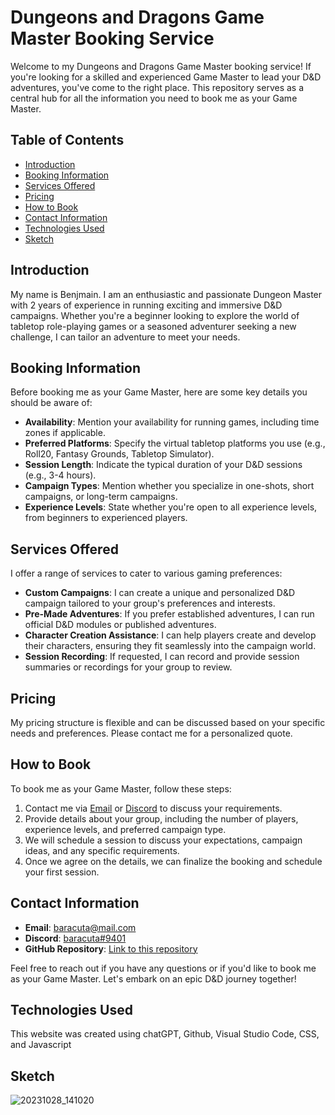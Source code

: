 # Dungeons and Dragons Game Master Booking Service

Welcome to my Dungeons and Dragons Game Master booking service! If you're looking for a skilled and experienced Game Master to lead your D&D adventures, you've come to the right place. This repository serves as a central hub for all the information you need to book me as your Game Master.

## Table of Contents
- [Introduction](#introduction)
- [Booking Information](#booking-information)
- [Services Offered](#services-offered)
- [Pricing](#pricing)
- [How to Book](#how-to-book)
- [Contact Information](#contact-information)
- [Technologies Used](#technologies-used)
- [Sketch](#sketch)

## Introduction

My name is Benjmain. I am an enthusiastic and passionate Dungeon Master with 2 years of experience in running exciting and immersive D&D campaigns. Whether you're a beginner looking to explore the world of tabletop role-playing games or a seasoned adventurer seeking a new challenge, I can tailor an adventure to meet your needs.

## Booking Information

Before booking me as your Game Master, here are some key details you should be aware of:

- **Availability**: Mention your availability for running games, including time zones if applicable.
- **Preferred Platforms**: Specify the virtual tabletop platforms you use (e.g., Roll20, Fantasy Grounds, Tabletop Simulator).
- **Session Length**: Indicate the typical duration of your D&D sessions (e.g., 3-4 hours).
- **Campaign Types**: Mention whether you specialize in one-shots, short campaigns, or long-term campaigns.
- **Experience Levels**: State whether you're open to all experience levels, from beginners to experienced players.

## Services Offered

I offer a range of services to cater to various gaming preferences:

- **Custom Campaigns**: I can create a unique and personalized D&D campaign tailored to your group's preferences and interests.
- **Pre-Made Adventures**: If you prefer established adventures, I can run official D&D modules or published adventures.
- **Character Creation Assistance**: I can help players create and develop their characters, ensuring they fit seamlessly into the campaign world.
- **Session Recording**: If requested, I can record and provide session summaries or recordings for your group to review.

## Pricing

My pricing structure is flexible and can be discussed based on your specific needs and preferences. Please contact me for a personalized quote.

## How to Book

To book me as your Game Master, follow these steps:

1. Contact me via [Email](mailto:baracuta@mail.com) or [Discord](https://discord.com/baracuta) to discuss your requirements.
2. Provide details about your group, including the number of players, experience levels, and preferred campaign type.
3. We will schedule a session to discuss your expectations, campaign ideas, and any specific requirements.
4. Once we agree on the details, we can finalize the booking and schedule your first session.

## Contact Information

- **Email**: [baracuta@mail.com](mailto:baracuta@mail.com)
- **Discord**: [baracuta#9401](https://discord.com/baracuta)
- **GitHub Repository**: [Link to this repository](https://github.com/your-username/dnd-gamemaster-booking)

Feel free to reach out if you have any questions or if you'd like to book me as your Game Master. Let's embark on an epic D&D journey together!

## Technologies Used
This website was created using chatGPT, Github, Visual Studio Code, CSS, and Javascript

## Sketch
![20231028_141020](https://github.com/Baracuta/My-first-web-Project/assets/136645536/82bff0b2-ce6d-422e-8ffe-e9b493a87b77)